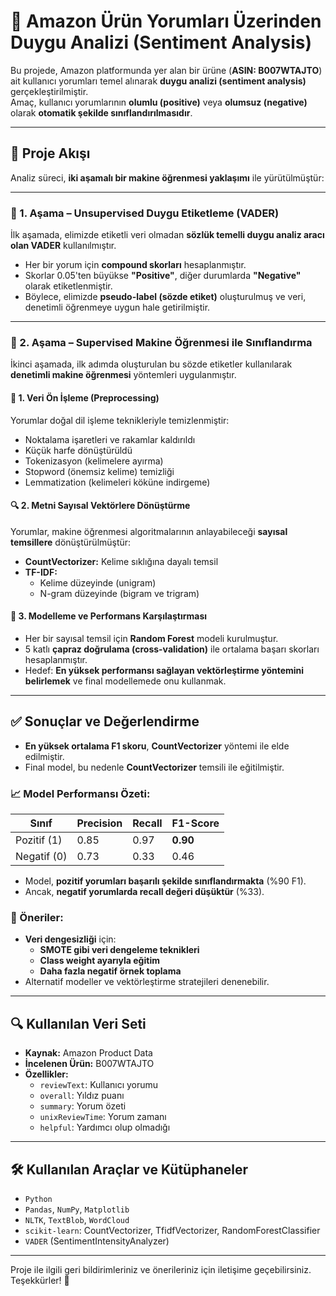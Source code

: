 # 🧠 Amazon Ürün Yorumları Üzerinden Duygu Analizi (Sentiment Analysis)

Bu projede, Amazon platformunda yer alan bir ürüne (**ASIN: B007WTAJTO**) ait kullanıcı yorumları temel alınarak **duygu analizi (sentiment analysis)** gerçekleştirilmiştir.  
Amaç, kullanıcı yorumlarının **olumlu (positive)** veya **olumsuz (negative)** olarak **otomatik şekilde sınıflandırılmasıdır**.

---

## 📌 Proje Akışı

Analiz süreci, **iki aşamalı bir makine öğrenmesi yaklaşımı** ile yürütülmüştür:

---

### 🔹 1. Aşama – Unsupervised Duygu Etiketleme (VADER)

İlk aşamada, elimizde etiketli veri olmadan **sözlük temelli duygu analiz aracı olan VADER** kullanılmıştır.

- Her bir yorum için **compound skorları** hesaplanmıştır.
- Skorlar 0.05'ten büyükse **"Positive"**, diğer durumlarda **"Negative"** olarak etiketlenmiştir.
- Böylece, elimizde **pseudo-label (sözde etiket)** oluşturulmuş ve veri, denetimli öğrenmeye uygun hale getirilmiştir.

---

### 🔹 2. Aşama – Supervised Makine Öğrenmesi ile Sınıflandırma

İkinci aşamada, ilk adımda oluşturulan bu sözde etiketler kullanılarak **denetimli makine öğrenmesi** yöntemleri uygulanmıştır.

#### 🔧 1. Veri Ön İşleme (Preprocessing)
Yorumlar doğal dil işleme teknikleriyle temizlenmiştir:
- Noktalama işaretleri ve rakamlar kaldırıldı  
- Küçük harfe dönüştürüldü  
- Tokenizasyon (kelimelere ayırma)  
- Stopword (önemsiz kelime) temizliği  
- Lemmatization (kelimeleri köküne indirgeme)

#### 🔍 2. Metni Sayısal Vektörlere Dönüştürme
Yorumlar, makine öğrenmesi algoritmalarının anlayabileceği **sayısal temsillere** dönüştürülmüştür:

- **CountVectorizer:** Kelime sıklığına dayalı temsil
- **TF-IDF:**  
   - Kelime düzeyinde (unigram)  
   - N-gram düzeyinde (bigram ve trigram)

#### 🤖 3. Modelleme ve Performans Karşılaştırması
- Her bir sayısal temsil için **Random Forest** modeli kurulmuştur.
- 5 katlı **çapraz doğrulama (cross-validation)** ile ortalama başarı skorları hesaplanmıştır.
- Hedef: **En yüksek performansı sağlayan vektörleştirme yöntemini belirlemek** ve final modellemede onu kullanmak.

---

## ✅ Sonuçlar ve Değerlendirme

- **En yüksek ortalama F1 skoru**, **CountVectorizer** yöntemi ile elde edilmiştir.
- Final model, bu nedenle **CountVectorizer** temsili ile eğitilmiştir.

### 📈 Model Performansı Özeti:
| Sınıf         | Precision | Recall | F1-Score |
|---------------|-----------|--------|----------|
| Pozitif (1)   | 0.85      | 0.97   | **0.90** |
| Negatif (0)   | 0.73      | 0.33   | 0.46     |

- Model, **pozitif yorumları başarılı şekilde sınıflandırmakta** (%90 F1).
- Ancak, **negatif yorumlarda recall değeri düşüktür** (%33).
  
### 🔄 Öneriler:
- **Veri dengesizliği** için:
  - **SMOTE gibi veri dengeleme teknikleri**
  - **Class weight ayarıyla eğitim**
  - **Daha fazla negatif örnek toplama**
- Alternatif modeller ve vektörleştirme stratejileri denenebilir.

---

## 🔍 Kullanılan Veri Seti

- **Kaynak:** Amazon Product Data
- **İncelenen Ürün:** B007WTAJTO
- **Özellikler:**  
   - `reviewText`: Kullanıcı yorumu  
   - `overall`: Yıldız puanı  
   - `summary`: Yorum özeti  
   - `unixReviewTime`: Yorum zamanı  
   - `helpful`: Yardımcı olup olmadığı  

---

## 🛠️ Kullanılan Araçlar ve Kütüphaneler

- `Python`
- `Pandas`, `NumPy`, `Matplotlib`
- `NLTK`, `TextBlob`, `WordCloud`
- `scikit-learn`: CountVectorizer, TfidfVectorizer, RandomForestClassifier
- `VADER` (SentimentIntensityAnalyzer)

---

Proje ile ilgili geri bildirimleriniz ve önerileriniz için iletişime geçebilirsiniz.  
Teşekkürler! 🙌

